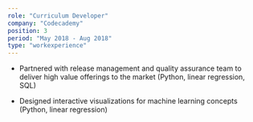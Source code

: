 ```yaml
---
role: "Curriculum Developer"
company: "Codecademy"
position: 3
period: "May 2018 - Aug 2018"
type: "workexperience"
---
```


- Partnered with release management and quality assurance team to deliver high value offerings to the market (Python, linear regression, SQL)

- Designed interactive visualizations for machine learning concepts (Python, linear regression)
